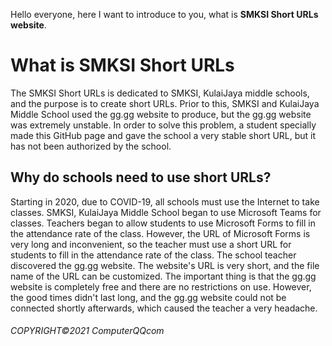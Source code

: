 Hello everyone, here I want to introduce to you, what is **SMKSI Short URLs website**.
# What is SMKSI Short URLs
The SMKSI Short URLs is dedicated to SMKSI, KulaiJaya middle schools, and the purpose is to create short URLs. Prior to this, SMKSI and KulaiJaya Middle School used the gg.gg website to produce, but the gg.gg website was extremely unstable. In order to solve this problem, a student specially made this GitHub page and gave the school a very stable short URL, but it has not been authorized by the school.
## Why do schools need to use short URLs?
Starting in 2020, due to COVID-19, all schools must use the Internet to take classes. SMKSI, KulaiJaya Middle School began to use Microsoft Teams for classes. Teachers began to allow students to use Microsoft Forms to fill in the attendance rate of the class. However, the URL of Microsoft Forms is very long and inconvenient, so the teacher must use a short URL for students to fill in the attendance rate of the class. The school teacher discovered the gg.gg website. The website's URL is very short, and the file name of the URL can be customized. The important thing is that the gg.gg website is completely free and there are no restrictions on use.
However, the good times didn't last long, and the gg.gg website could not be connected shortly afterwards, which caused the teacher a very headache.













###### COPYRIGHT&copy;2021 ComputerQQcom

